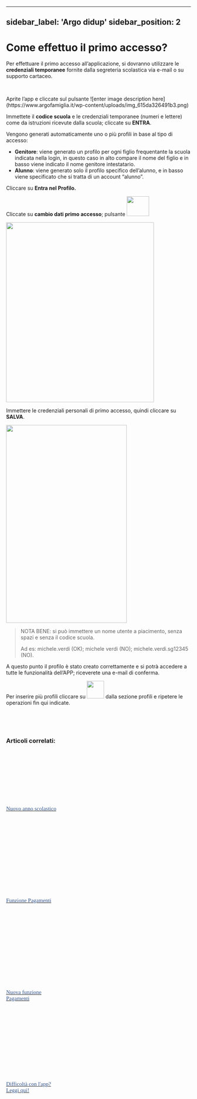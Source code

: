 ﻿
---
sidebar_label: 'Argo didup'
sidebar_position: 2
---


<div class="et_post_meta_wrapper">

<h1 class="entry-title">Come effettuo il primo accesso?</h1>



<div class="entry-content">

<p><span style="font-weight: 400;">Per effettuare il primo accesso all’applicazione, si dovranno utilizzare le <strong>credenziali temporanee</strong> fornite dalla segreteria scolastica via e-mail o su supporto cartaceo.</span></p>

<p>&nbsp;</p>

<p><span style="font-weight: 400;">Aprite l’app e cliccate sul pulsante </span>
![enter image description here](https://www.argofamiglia.it/wp-content/uploads/img_615da326491b3.png)</p>

<p><span style="font-weight: 400;">Immettete il <strong>codice scuola</strong> e le credenziali temporanee (numeri e lettere) come da istruzioni ricevute dalla scuola; cliccate su <strong>ENTRA</strong>.</span></p>

<p></span></p>

<p id="pSINnhE"><span style="font-weight: 400;">Vengono generati automaticamente uno o più profili in base al tipo di accesso:</span></p>

<ul>

<li><strong>Genitore</strong>: viene generato un profilo per ogni figlio frequentante la scuola indicata nella login, in questo caso in alto compare il nome del figlio e in basso viene indicato il nome genitore intestatario.</li>

<li><strong>Alunno</strong>: viene generato solo il profilo specifico dell’alunno, e in basso viene specificato che si tratta di un account “alunno”.</li>

</ul>

<p><span style="font-weight: 400;">Cliccare su <strong>Entra nel Profilo.</strong></span></p>

<p><span style="font-weight: 400;"><span style="font-weight: 400;">Cliccate su <strong>cambio dati primo accesso</strong>; pulsante </span></span><a href="[https://www.argofamiglia.it/wp-content/uploads/img_615da3549cc34.png](https://www.argofamiglia.it/wp-content/uploads/img_615da3549cc34.png)"> <img decoding="async" loading="lazy" width="61" height="54" class="alignnone size-full wp-image-3692 " src="[https://www.argofamiglia.it/wp-content/uploads/img_615da3549cc34.png](https://www.argofamiglia.it/wp-content/uploads/img_615da3549cc34.png)" alt="" /></a></p>

<p id="BsnXKyF"><a href="[https://www.argofamiglia.it/wp-content/uploads/img_615da455306a8.png](https://www.argofamiglia.it/wp-content/uploads/img_615da455306a8.png)"><img decoding="async" loading="lazy" width="403" height="490" class="alignnone size-full wp-image-3695 " src="[https://www.argofamiglia.it/wp-content/uploads/img_615da455306a8.png](https://www.argofamiglia.it/wp-content/uploads/img_615da455306a8.png)" alt="" srcset="[https://www.accessofamiglia.it/wp-content/uploads/img_615da455306a8.png 403w](https://www.accessofamiglia.it/wp-content/uploads/img_615da455306a8.png), [https://www.accessofamiglia.it/wp-content/uploads/img_615da455306a8-247x300.png 247w](https://www.accessofamiglia.it/wp-content/uploads/img_615da455306a8-247x300.png)" sizes="(max-width: 403px) 100vw, 403px" /></a></p>

<p><span style="font-weight: 400;">Immettere le credenziali personali di primo accesso, quindi cliccare su <strong>SALVA</strong>.</span></p>

<p id="ArjUpRR"><a href="[https://www.argofamiglia.it/wp-content/uploads/img_615da3dacea4a.png](https://www.argofamiglia.it/wp-content/uploads/img_615da3dacea4a.png)"><img decoding="async" loading="lazy" width="329" height="539" class="alignnone size-full wp-image-3693 " src="[https://www.argofamiglia.it/wp-content/uploads/img_615da3dacea4a.png](https://www.argofamiglia.it/wp-content/uploads/img_615da3dacea4a.png)" alt="" srcset="[https://www.accessofamiglia.it/wp-content/uploads/img_615da3dacea4a.png 329w](https://www.accessofamiglia.it/wp-content/uploads/img_615da3dacea4a.png), [https://www.accessofamiglia.it/wp-content/uploads/img_615da3dacea4a-183x300.png 183w](https://www.accessofamiglia.it/wp-content/uploads/img_615da3dacea4a-183x300.png)" sizes="(max-width: 329px) 100vw, 329px" /></a></p>

<blockquote><p><span style="font-weight: 400;">NOTA BENE:</span><span style="font-weight: 400;"> si può immettere un nome utente a piacimento, </span><span style="font-weight: 400;">senza spazi</span><span style="font-weight: 400;"> e </span><span style="font-weight: 400;">senza il codice scuola</span><span style="font-weight: 400;">.<br />

</span>Ad es: michele.verdi (OK); michele verdi (NO); michele.verdi.sg12345 (NO).</p></blockquote>

<p><span style="font-weight: 400;">A questo punto il profilo è stato creato correttamente e si potrà accedere a tutte le funzionalità dell’APP; riceverete una e-mail di conferma.</span></p>

<p><span style="font-weight: 400;">Per inserire più profili cliccare su <a href="[https://www.argofamiglia.it/wp-content/uploads/img_615da326491b3.png](https://www.argofamiglia.it/wp-content/uploads/img_615da326491b3.png)"><img decoding="async" width="47" height="48" class="alignnone size-full wp-image-3691 " src="[https://www.argofamiglia.it/wp-content/uploads/img_615da326491b3.png](https://www.argofamiglia.it/wp-content/uploads/img_615da326491b3.png)" alt="" /></a> dalla sezione profili e ripetere le operazioni fin qui indicate.</span></p>

<p>&nbsp;</p>

<p>&nbsp;</p>

<!-- relpost-thumb-wrapper --><div class="relpost-thumb-wrapper"><!-- filter-class --><div class="relpost-thumb-container"><h3>Articoli correlati:</h3><div style="clear: both"></div><div style="clear: both"></div><!-- relpost-block-container --><div class="relpost-block-container"><a href="[https://www.accessofamiglia.it/nuovo-anno-scolastico/](https://www.accessofamiglia.it/nuovo-anno-scolastico/)"class="relpost-block-single" ><div class="relpost-custom-block-single" style="width: 150px; height: 250px;"><div class="relpost-block-single-image" alt="Nuovo anno scolastico" style="background: transparent url(https://www.accessofamiglia.it/wp-content/plugins/related-posts-thumbnails/img/default.png) no-repeat scroll 0% 0%; width: 150px; height: 150px;"></div><div class="relpost-block-single-text" style="font-family: Poppins regular; font-size: 15px; color: #34558b;">Nuovo anno scolastico</div></div></a><a href="[https://www.accessofamiglia.it/nuova-funzione-pagamenti/](https://www.accessofamiglia.it/nuova-funzione-pagamenti/)"class="relpost-block-single" ><div class="relpost-custom-block-single" style="width: 150px; height: 250px;"><div class="relpost-block-single-image" alt="Funzione Pagamenti" style="background: transparent url(https://www.accessofamiglia.it/wp-content/plugins/related-posts-thumbnails/img/default.png) no-repeat scroll 0% 0%; width: 150px; height: 150px;"></div><div class="relpost-block-single-text" style="font-family: Poppins regular; font-size: 15px; color: #34558b;">Funzione Pagamenti</div></div></a><a href="[https://www.accessofamiglia.it/nuova-funzione-pagamenti3/](https://www.accessofamiglia.it/nuova-funzione-pagamenti3/)"class="relpost-block-single" ><div class="relpost-custom-block-single" style="width: 150px; height: 250px;"><div class="relpost-block-single-image" alt="Nuova funzione Pagamenti" style="background: transparent url(https://www.accessofamiglia.it/wp-content/plugins/related-posts-thumbnails/img/default.png) no-repeat scroll 0% 0%; width: 150px; height: 150px;"></div><div class="relpost-block-single-text" style="font-family: Poppins regular; font-size: 15px; color: #34558b;">Nuova funzione Pagamenti</div></div></a><a href="[https://www.accessofamiglia.it/difficolta-con-la-nuova-app-leggi-qui/](https://www.accessofamiglia.it/difficolta-con-la-nuova-app-leggi-qui/)"class="relpost-block-single" ><div class="relpost-custom-block-single" style="width: 150px; height: 250px;"><div class="relpost-block-single-image" alt="Difficoltà con l&#039;app? Leggi qui!" style="background: transparent url(https://www.accessofamiglia.it/wp-content/plugins/related-posts-thumbnails/img/default.png) no-repeat scroll 0% 0%; width: 150px; height: 150px;"></div><div class="relpost-block-single-text" style="font-family: Poppins regular; font-size: 15px; color: #34558b;">Difficoltà con l'app? Leggi qui!</div></div></a></div><!-- close relpost-block-container --><div style="clear: both"></div></div><!-- close filter class --></div><!-- close relpost-thumb-wrapper --> </div>

<div class="et_post_meta_wrapper">

</div>

</article>

